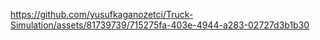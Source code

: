 

https://github.com/yusufkaganozetci/Truck-Simulation/assets/81739739/715275fa-403e-4944-a283-02727d3b1b30

